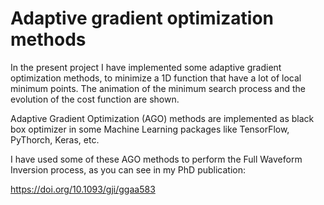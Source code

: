 # Adaptive gradient optimization methods 

In the present project I have implemented some adaptive gradient optimization methods, to minimize a 1D function that have a lot of local minimum points. The animation of the minimum search process and the evolution of the cost function are shown.

Adaptive Gradient Optimization (AGO) methods are implemented as black box optimizer in some Machine Learning packages like TensorFlow, PyThorch, Keras, etc.

I have used some of these AGO methods to perform the Full Waveform Inversion process, as you can see in my PhD publication: 

https://doi.org/10.1093/gji/ggaa583  
